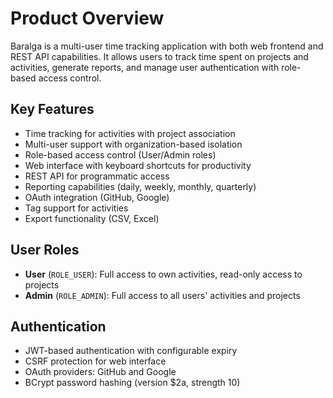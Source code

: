 # Product Overview

Baralga is a multi-user time tracking application with both web frontend and REST API capabilities. It allows users to track time spent on projects and activities, generate reports, and manage user authentication with role-based access control.

## Key Features
- Time tracking for activities with project association
- Multi-user support with organization-based isolation
- Role-based access control (User/Admin roles)
- Web interface with keyboard shortcuts for productivity
- REST API for programmatic access
- Reporting capabilities (daily, weekly, monthly, quarterly)
- OAuth integration (GitHub, Google)
- Tag support for activities
- Export functionality (CSV, Excel)

## User Roles
- **User** (`ROLE_USER`): Full access to own activities, read-only access to projects
- **Admin** (`ROLE_ADMIN`): Full access to all users' activities and projects

## Authentication
- JWT-based authentication with configurable expiry
- CSRF protection for web interface
- OAuth providers: GitHub and Google
- BCrypt password hashing (version $2a, strength 10)